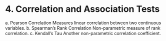 # 4. Correlation and Association Tests

a. Pearson Correlation
Measures linear correlation between two continuous variables.
b. Spearman’s Rank Correlation
Non-parametric measure of rank correlation.
c. Kendall’s Tau
Another non-parametric correlation coefficient.
